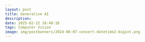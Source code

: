 ```yaml
---
layout: post
title: Generative AI
description:
date: 2025-02-22 16:40:16
tags: Computer Vision
image: img/postbanners/2024-08-07-convert-datetime2-bigint.png
---
```


